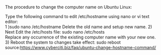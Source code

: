 <p>


The procedure to change the computer name on Ubuntu Linux:

Type the following command to edit /etc/hostname using nano or vi text editor: <br>
1 )sudo nano /etc/hostname
Delete the old name and setup new name.
2) Next Edit the /etc/hosts file:
sudo nano /etc/hosts<br>
Replace any occurrence of the existing computer name with your new one.<br>
3) Reboot the system to changes take effect:
sudo reboot
<br>source:https://www.cyberciti.biz/faq/ubuntu-change-hostname-command/
</p>